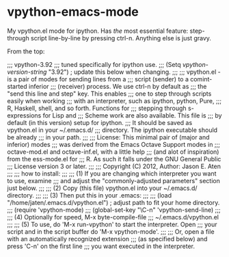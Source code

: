 vpython-emacs-mode
==================

My vpython.el mode for ipython. Has *the* most essential feature: step-through
script line-by-line by pressing ctrl-n.  Anything else is just gravy.


From the top:

;;; vpython-3.92
;;; tuned specifically for ipython use.
;;; (Setq *vpython-version-string* "3.92") ; update this below when changing.
;;;
;;; vpython.el     - is a pair of modes for sending lines from a 
;;;                  script (sender) to a comint-started inferior 
;;;                  (receiver) process. We  use ctrl-n by default as 
;;;                  the "send this line and step" key. This enables 
;;;                  one to step through scripts easily when working
;;;                  with an interpreter, such as ipython, python, Pure, 
;;;                  R, Haskell, shell, and so forth. Functions for
;;;                  stepping through s-expressions for Lisp and 
;;;                  Scheme work are also available. This file is
;;;                  by default (in this version) setup for ipython.
;;;                  It should be saved as vpython.el in your ~/.emacs.d/
;;;                  directory. The ipython executable should be already
;;;                  in your path.
;;;
;;; License:      This minimal pair of (major and inferior) modes
;;;               was derived from the Emacs Octave Support modes in 
;;;               octave-mod.el and octave-inf.el, with a little help 
;;;               (and alot of inspiration) from the ess-mode.el for
;;;               R. As such it falls under the GNU General Public
;;;               License version 3 or later.
;;;
;;; Copyright (C) 2012, Author: Jason E. Aten
;;;
;;; how to install:
;;;
;;; (1) If you are changing which interpreter you want to use, examine
;;;     and adjust the "commonly-adjusted parameters" section just below.
;;;
;;; (2) Copy (this file) vpython.el into your ~/.emacs.d/  directory.
;;;
;;; (3) Then put this in your .emacs:
;;;
;;;    (load "/home/jaten/.emacs.d/vpython.el") ; adjust path to fit your home directory.
;;;    (require 'vpython-mode)
;;;    (global-set-key "\C-n" 'vpython-send-line)
;;;
;;; (4) Optionally for speed, M-x byte-compile-file <enter> 
;;;                           ~/.emacs.d/vpython.el <enter>
;;;
;;; (5) To use, do 'M-x run-vpython' to start the interpreter. Open
;;;     your script and in the script buffer do 'M-x vpython-mode'.
;;;
;;;     Or, open a file with an automatically recognized extension
;;;     (as specified below) and press 'C-n' on the first line
;;;     you want executed in the interpreter.
